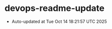 # devops-readme-update
<!--START_SECTION:activity-->
- Auto-updated at Tue Oct 14 18:21:57 UTC 2025
<!--END_SECTION:activity-->
